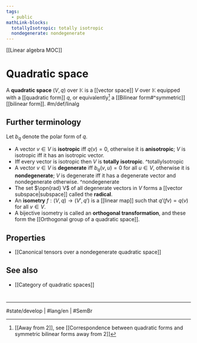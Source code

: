 ```yaml
---
tags:
  - public
mathLink-blocks:
  totallyIsotropic: totally isotropic
  nondegenerate: nondegenerate
---
```

[[Linear algebra MOC]]
# Quadratic space

A **quadratic space** $(V, q)$ over $\mathbb{K}$ is a [[vector space]] $V$ over $\mathbb{K}$ equipped with a [[quadratic form]] $q$, or equivalently[^cav] a [[Bilinear form#^symmetric]] [[bilinear form]]. #m/def/linalg 

  [^cav]: [[Away from 2]], see [[Correspondence between quadratic forms and symmetric bilinear forms away from 2]]

## Further terminology

Let $b_{q}$ denote the polar form of $q$.

- A vector $v \in V$ is **isotropic** iff $q(v) = 0$, otherwise it is **anisotropic**; 
  $V$ is isotropic iff it has an isotropic vector. 
- Iff every vector is isotropic then $V$ is **totally isotropic**. ^totallyIsotropic
- A vector $v \in V$ is **degenerate** iff $b_{q}(v,u) = 0$ for all $u \in V$, otherwise it is **nondegenerate**; $V$ is degenerate iff it has a degenerate vector and nondegenerate otherwise. ^nondegenerate
- The set $\opn{rad} V$ of all degenerate vectors in $V$ forms a [[vector subspace|subspace]] called the **radical**.
- An **isometry** $f : (V, q) \to (V', q')$ is a [[linear map]] such that $q'(fv) = q(v)$ for all $v \in V$.
- A bijective isometry is called an **orthogonal transformation**, and these form the [[Orthogonal group of a quadratic space]].

## Properties

- [[Canonical tensors over a nondegenerate quadratic space]]

## See also

- [[Category of quadratic spaces]]

#
---
#state/develop | #lang/en | #SemBr
